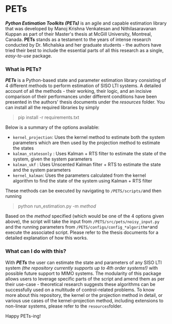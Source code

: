 
# PETs
***Python Estimation Toolkits (PETs)*** is an agile and capable estimation library that was developed by Manoj Krishna Venkatesan and Nithilasaravanan Kuppan as part of their Master's thesis at McGill University, Montreal, Canada. **PETs** stands as a testament to the years of intense research conducted by Dr. Michalska and her graduate students - the authors have tried their best to include the essential parts of all this research as a single, *easy-to-use* package.

### What is PETs?
***PETs*** is a Python-based state and parameter estimation library consisting of 4 different methods to perform estimation of SISO LTI systems. A detailed account of all the methods - their working, their logic, and an incisive comparison of their performances under different conditions have been presented in the authors' thesis documents under the *resources* folder.
You can install all the required libraries by simply 
> pip install -r requirements.txt

 Below is a summary of the options available:

 - `kernel_projection`:  Uses the kernel method to estimate both the system parameters
which are then used by the projection method to estimate the states
 - `kalman_statesonly` : Uses Kalman + RTS filter to estimate the state of the system,
given the system parameters
 - `kalman_ukf` : Uses Unscented Kalman filter + RTS to estimate the state and the system
parameters
 - `kernel_kalman`: Uses the parameters calculated from the kernel algorithm to find the
state of the system using Kalman + RTS filter

These methods can be executed by navigating to `/PETS/scripts/`and then running
> python run_estimation.py -m *method*

Based on the *method* specified (which would be one of the 4 options given above), the script will take the input from `/PETS/src/pets/noisy_input.py` and the running parameters from `/PETS/configs/config_*algorithm*`and execute the associated script. Please refer to the thesis documents for a detailed explanation of how this works.

### What can I do with this?
With ***PETs*** the user can estimate the state and parameters of any SISO LTI system *(the repository currently supports up to 4th order systems!)* with possible future support to MIMO systems. The modularity of this package allows users to leverage specific parts of the script and amend them as per their use-case - theoretical research suggests these algorithms can be successfully used on a multitude of control-related problems. To know more about this repository, the kernel or the projection method in detail, or various use cases of the kernel-projection method, including extensions to non-linear systems, please refer to the `resources`folder. 

Happy PETs-ing!   
